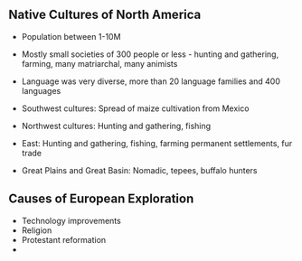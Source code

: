 ## Native Cultures of North America
- Population between 1-10M
- Mostly small societies of 300 people or less - hunting and gathering, farming, many matriarchal, many animists
- Language was very diverse, more than 20 language families and 400 languages

- Southwest cultures: Spread of maize cultivation from Mexico
- Northwest cultures: Hunting and gathering, fishing
- East: Hunting and gathering, fishing, farming permanent settlements, fur trade
- Great Plains and Great Basin: Nomadic, tepees, buffalo hunters

## Causes of European Exploration
- Technology improvements
- Religion
- Protestant reformation
- 
<!--stackedit_data:
eyJoaXN0b3J5IjpbNjU0OTI0MDIzLDE4NjIyNDk5MDNdfQ==
-->